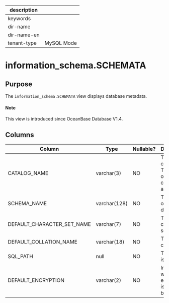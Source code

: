 | description ||
|---|---|
| keywords ||
| dir-name ||
| dir-name-en ||
| tenant-type | MySQL Mode |

# information_schema.SCHEMATA

## Purpose

The `information_schema.SCHEMATA` view displays database metadata.

<main id="notice" type='explain'>
  <h4>Note</h4>
  <p>This view is introduced since OceanBase Database V1.4. </p>
</main>

## Columns

| **Column** | **Type** | **Nullable?** | **Description** |
|----------------------------|--------------|----------------|---------|
| CATALOG_NAME | varchar(3) | NO | The catalog. The value of this column is always `def`. |
| SCHEMA_NAME | varchar(128) | NO | The name of the database. |
| DEFAULT_CHARACTER_SET_NAME | varchar(7) | NO | The default character set. |
| DEFAULT_COLLATION_NAME | varchar(18) | NO | The default collation. |
| SQL_PATH | null | NO | The value is `NULL`. |
| DEFAULT_ENCRYPTION | varchar(2) | NO | Indicates whether encryption is enabled by default. |

